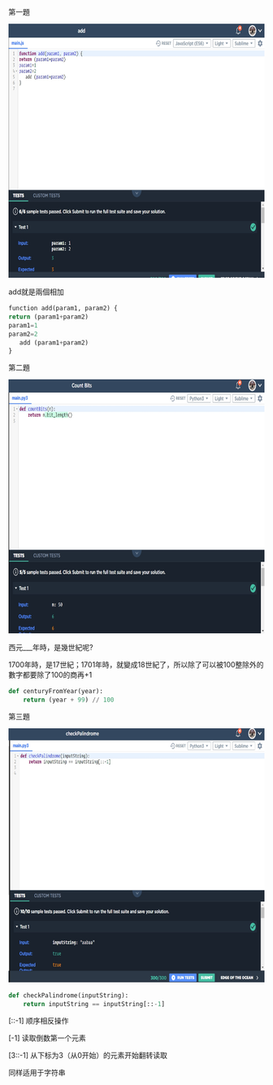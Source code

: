 第一題

<img src = "https://github.com/06170230/lulu/blob/master/image/2.jpg" height =500 weight = 500>

add就是兩個相加

```py
function add(param1, param2) {
return (param1+param2)
param1=1
param2=2
   add (param1+param2)
}
```

第二題

<img src = "https://github.com/06170230/lulu/blob/master/image/1.jpg" height =500 weight = 500>

西元___年時，是幾世紀呢?

1700年時，是17世紀；1701年時，就變成18世紀了，所以除了可以被100整除外的數字都要除了100的商再+1

```py
def centuryFromYear(year):
    return (year + 99) // 100
 ```   
第三題

<img src = "https://github.com/06170230/lulu/blob/master/image/7.jpg" height =500 weight = 500>

```py
def checkPalindrome(inputString):
    return inputString == inputString[::-1]
```
[::-1] 顺序相反操作

[-1] 读取倒数第一个元素

[3::-1] 从下标为3（从0开始）的元素开始翻转读取

同样适用于字符串
